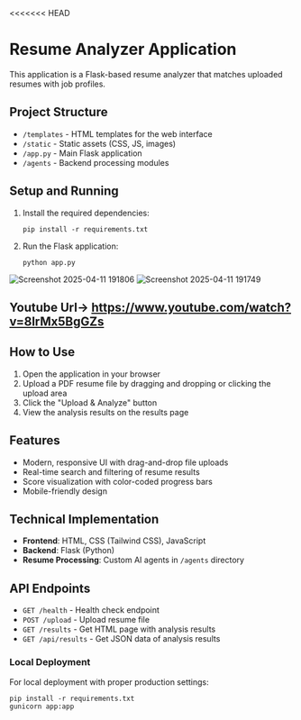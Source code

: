 <<<<<<< HEAD
# Resume Analyzer Application

This application is a Flask-based resume analyzer that matches uploaded resumes with job profiles.

## Project Structure

- `/templates` - HTML templates for the web interface
- `/static` - Static assets (CSS, JS, images)
- `/app.py` - Main Flask application
- `/agents` - Backend processing modules

## Setup and Running

1. Install the required dependencies:

   ```
   pip install -r requirements.txt
   ```

2. Run the Flask application:

   ```
   python app.py
   ```

![Screenshot 2025-04-11 191806](https://github.com/user-attachments/assets/e364bd6d-419a-40ee-8195-82620f7e0c66)
![Screenshot 2025-04-11 191749](https://github.com/user-attachments/assets/2a19851a-ccd0-4227-8249-3492f503b28c)

## Youtube Url-> https://www.youtube.com/watch?v=8lrMx5BgGZs

## How to Use

1. Open the application in your browser 
2. Upload a PDF resume file by dragging and dropping or clicking the upload area
3. Click the "Upload & Analyze" button
4. View the analysis results on the results page

## Features

- Modern, responsive UI with drag-and-drop file uploads
- Real-time search and filtering of resume results
- Score visualization with color-coded progress bars
- Mobile-friendly design

## Technical Implementation

- **Frontend**: HTML, CSS (Tailwind CSS), JavaScript
- **Backend**: Flask (Python)
- **Resume Processing**: Custom AI agents in `/agents` directory

## API Endpoints

- `GET /health` - Health check endpoint
- `POST /upload` - Upload resume file
- `GET /results` - Get HTML page with analysis results
- `GET /api/results` - Get JSON data of analysis results


### Local Deployment

For local deployment with proper production settings:

```
pip install -r requirements.txt
gunicorn app:app
```

